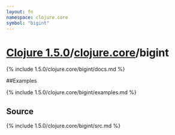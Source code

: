```yaml
---
layout: fn
namespace: clojure.core
symbol: "bigint"
---
```


# [Clojure 1.5.0](../../)/[clojure.core](../)/bigint

{% include 1.5.0/clojure.core/bigint/docs.md %}

##Examples

{% include 1.5.0/clojure.core/bigint/examples.md %}
## Source
{% include 1.5.0/clojure.core/bigint/src.md %}

